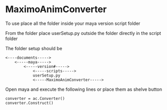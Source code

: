 # MaximoAnimConverter

To use place all the folder inside your maya version script folder

From the folder place userSetup.py outside the folder directly in the script folder

The folder setup should be
```
<----documents----->
	<-----maya----->
		<-----version#----->
			<-----scripts----->
			userSetup.py
			<-----MaximoAnimConverter----->
```

Open maya and execute the following lines or place them as shelve button

```
converter = ac.Converter()
converter.Construct()
```